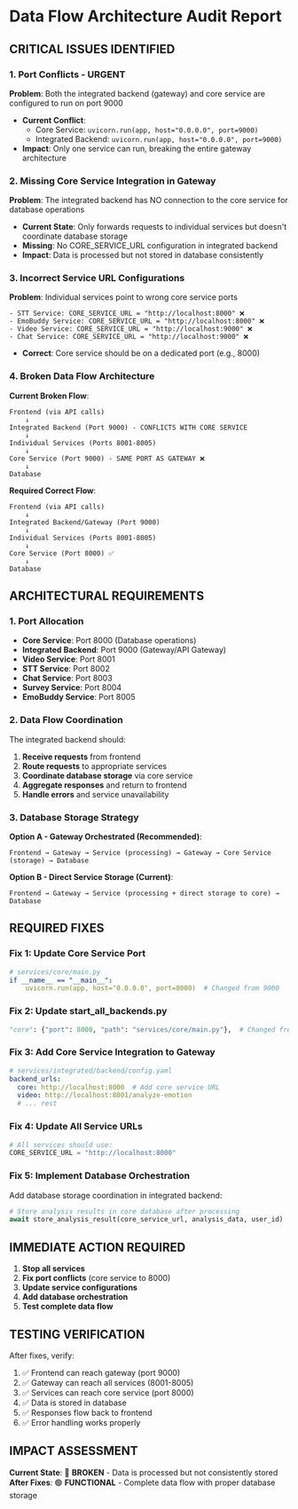 # Data Flow Architecture Audit Report

## **CRITICAL ISSUES IDENTIFIED**

### **1. Port Conflicts - URGENT**
**Problem**: Both the integrated backend (gateway) and core service are configured to run on port 9000
- **Current Conflict**: 
  - Core Service: `uvicorn.run(app, host="0.0.0.0", port=9000)` 
  - Integrated Backend: `uvicorn.run(app, host="0.0.0.0", port=9000)`
- **Impact**: Only one service can run, breaking the entire gateway architecture

### **2. Missing Core Service Integration in Gateway**
**Problem**: The integrated backend has NO connection to the core service for database operations
- **Current State**: Only forwards requests to individual services but doesn't coordinate database storage
- **Missing**: No CORE_SERVICE_URL configuration in integrated backend
- **Impact**: Data is processed but not stored in database consistently

### **3. Incorrect Service URL Configurations**
**Problem**: Individual services point to wrong core service ports
```
- STT Service: CORE_SERVICE_URL = "http://localhost:8000" ❌
- EmoBuddy Service: CORE_SERVICE_URL = "http://localhost:8000" ❌  
- Video Service: CORE_SERVICE_URL = "http://localhost:9000" ❌
- Chat Service: CORE_SERVICE_URL = "http://localhost:9000" ❌
```
- **Correct**: Core service should be on a dedicated port (e.g., 8000)

### **4. Broken Data Flow Architecture**
**Current Broken Flow**:
```
Frontend (via API calls) 
    ↓
Integrated Backend (Port 9000) - CONFLICTS WITH CORE SERVICE
    ↓
Individual Services (Ports 8001-8005)
    ↓
Core Service (Port 9000) - SAME PORT AS GATEWAY ❌
    ↓
Database
```

**Required Correct Flow**:
```
Frontend (via API calls)
    ↓  
Integrated Backend/Gateway (Port 9000)
    ↓
Individual Services (Ports 8001-8005) 
    ↓
Core Service (Port 8000) ✅
    ↓
Database
```

## **ARCHITECTURAL REQUIREMENTS**

### **1. Port Allocation**
- **Core Service**: Port 8000 (Database operations)
- **Integrated Backend**: Port 9000 (Gateway/API Gateway)  
- **Video Service**: Port 8001
- **STT Service**: Port 8002
- **Chat Service**: Port 8003
- **Survey Service**: Port 8004
- **EmoBuddy Service**: Port 8005

### **2. Data Flow Coordination**
The integrated backend should:
1. **Receive requests** from frontend
2. **Route requests** to appropriate services
3. **Coordinate database storage** via core service
4. **Aggregate responses** and return to frontend
5. **Handle errors** and service unavailability

### **3. Database Storage Strategy**
**Option A - Gateway Orchestrated (Recommended)**:
```
Frontend → Gateway → Service (processing) → Gateway → Core Service (storage) → Database
```

**Option B - Direct Service Storage (Current)**:
```
Frontend → Gateway → Service (processing + direct storage to core) → Database
```

## **REQUIRED FIXES**

### **Fix 1: Update Core Service Port**
```yaml
# services/core/main.py
if __name__ == "__main__":
    uvicorn.run(app, host="0.0.0.0", port=8000)  # Changed from 9000
```

### **Fix 2: Update start_all_backends.py**
```python
"core": {"port": 8000, "path": "services/core/main.py"},  # Changed from 9000
```

### **Fix 3: Add Core Service Integration to Gateway**
```yaml
# services/integrated/backend/config.yaml
backend_urls:
  core: http://localhost:8000  # Add core service URL
  video: http://localhost:8001/analyze-emotion
  # ... rest
```

### **Fix 4: Update All Service URLs**
```python
# All services should use:
CORE_SERVICE_URL = "http://localhost:8000"
```

### **Fix 5: Implement Database Orchestration**
Add database storage coordination in integrated backend:
```python
# Store analysis results in core database after processing
await store_analysis_result(core_service_url, analysis_data, user_id)
```

## **IMMEDIATE ACTION REQUIRED**

1. **Stop all services**
2. **Fix port conflicts** (core service to 8000)
3. **Update service configurations**
4. **Add database orchestration**
5. **Test complete data flow**

## **TESTING VERIFICATION**

After fixes, verify:
1. ✅ Frontend can reach gateway (port 9000)
2. ✅ Gateway can reach all services (8001-8005)
3. ✅ Services can reach core service (port 8000)
4. ✅ Data is stored in database
5. ✅ Responses flow back to frontend
6. ✅ Error handling works properly

## **IMPACT ASSESSMENT**

**Current State**: 🔴 **BROKEN** - Data is processed but not consistently stored
**After Fixes**: 🟢 **FUNCTIONAL** - Complete data flow with proper database storage 